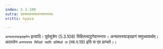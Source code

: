 ```yaml
---
index: 5.3.109
sutra: एकशालायाष्ठजन्यतरस्याम्
vritti: nyasa

---
```

`अन्यतरस्याङ्ग्रहणेन` इत्यादि। पूर्वसूत्रेण (5.3.108) विहितत्वाट्ठगेवानन्तरः। अन्यतरस्याङ्ग्रहणं समुच्चयार्थम्। अतस्तेन `अनन्तरस्य विधिर्वा भवति प्रतिषेधो वा` (व्या.प.19) इति स एव प्राप्यते।।